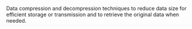 Data compression and decompression techniques to reduce data size for efficient storage or transmission and to retrieve the original data when needed.
